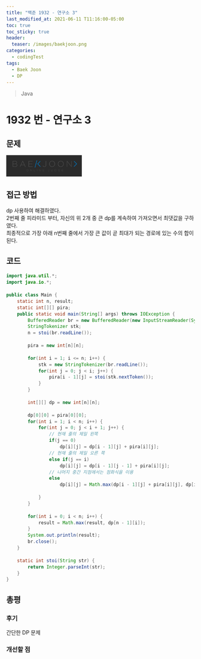 ```yaml
---
title: "백준 1932 - 연구소 3"
last_modified_at: 2021-06-11 T11:16:00-05:00
toc: true
toc_sticky: true
header:
  teaser: /images/baekjoon.png
categories:
  - codingTest
tags:
  - Baek Joon
  - DP
---
```


> Java

# 1932 번 - 연구소 3

## 문제

[<img src="/images/baekjoon.png" width="40%" height="40%">](https://www.acmicpc.net/problem/1932)

## 접근 방법

dp 사용하여 해결하였다.  
2번째 줄 피라미드 부터, 자신의 위 2개 중 큰 dp를 계속하여 가져오면서 최댓값을 구하였다.  
최종적으로 가장 아래 n번째 줄에서 가장 큰 값이 곧 최대가 되는 경로에 있는 수의 합이 된다.

## 코드

```java
import java.util.*;
import java.io.*;

public class Main {
	static int n, result;
	static int[][] pira;
	public static void main(String[] args) throws IOException {
		BufferedReader br = new BufferedReader(new InputStreamReader(System.in));
    	StringTokenizer stk;
    	n = stoi(br.readLine());

    	pira = new int[n][n];

    	for(int i = 1; i <= n; i++) {
    		stk = new StringTokenizer(br.readLine());
    		for(int j = 0; j < i; j++) {
    			pira[i - 1][j] = stoi(stk.nextToken());
    		}
    	}

    	int[][] dp = new int[n][n];

    	dp[0][0] = pira[0][0];
    	for(int i = 1; i < n; i++) {
    		for(int j = 0; j < i + 1; j++) {
				// 현재 줄의 제일 왼쪽
    			if(j == 0)
    				dp[i][j] = dp[i - 1][j] + pira[i][j];
				// 현재 줄의 제일 오른 쪽
    			else if(j == i)
    				dp[i][j] = dp[i - 1][j - 1] + pira[i][j];
				// 나머지 중간 지점에서는 점화식을 이용
    			else
    				dp[i][j] = Math.max(dp[i - 1][j] + pira[i][j], dp[i - 1][j - 1] + pira[i][j]);

    		}
    	}

    	for(int i = 0; i < n; i++) {
    		result = Math.max(result, dp[n - 1][i]);
    	}
    	System.out.println(result);
    	br.close();
	}

	static int stoi(String str) {
    	return Integer.parseInt(str);
    }
}
```

## 총평

### 후기

간단한 DP 문제

### 개선할 점

<!-- ★
<img src="/images/codingTest/bj/문제번호.PNG" width="40%" height="40%">

-->
